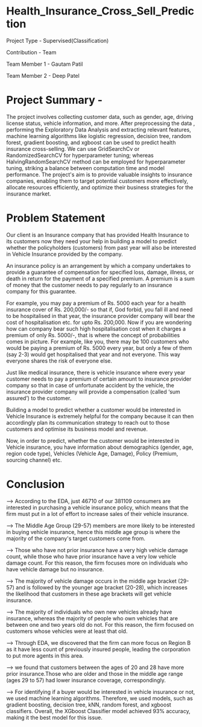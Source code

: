 # Health_Insurance_Cross_Sell_Prediction

Project Type - Supervised(Classification)

Contribution - Team

Team Member 1 - Gautam Patil

Team Member 2 - Deep Patel

# Project Summary -

The project involves collecting customer data, such as gender, age, driving license status, vehicle information, and more. After preprocessing the data , performing the Exploratory Data Analysis and extracting relevant features, machine learning algorithms like logistic regression, decision tree, random forest, gradient boosting, and xgboost can be used to predict health insurance cross-selling. We can use GridSearchCv or RandomizedSearchCV for hyperparameter tuning; whereas HalvingRandomSearchCV method can be employed for hyperparameter tuning, striking a balance between computation time and model performance. The project's aim is to provide valuable insights to insurance companies, enabling them to target potential customers more effectively, allocate resources efficiently, and optimize their business strategies for the insurance market.

# Problem Statement

Our client is an Insurance company that has provided Health Insurance to its customers now they need your help in building a model to predict whether the policyholders (customers) from past year will also be interested in Vehicle Insurance provided by the company.

An insurance policy is an arrangement by which a company undertakes to provide a guarantee of compensation for specified loss, damage, illness, or death in return for the payment of a specified premium. A premium is a sum of money that the customer needs to pay regularly to an insurance company for this guarantee.

For example, you may pay a premium of Rs. 5000 each year for a health insurance cover of Rs. 200,000/- so that if, God forbid, you fall ill and need to be hospitalised in that year, the insurance provider company will bear the cost of hospitalisation etc. for upto Rs. 200,000. Now if you are wondering how can company bear such high hospitalisation cost when it charges a premium of only Rs. 5000/-, that is where the concept of probabilities comes in picture. For example, like you, there may be 100 customers who would be paying a premium of Rs. 5000 every year, but only a few of them (say 2-3) would get hospitalised that year and not everyone. This way everyone shares the risk of everyone else.

Just like medical insurance, there is vehicle insurance where every year customer needs to pay a premium of certain amount to insurance provider company so that in case of unfortunate accident by the vehicle, the insurance provider company will provide a compensation (called ‘sum assured’) to the customer.

Building a model to predict whether a customer would be interested in Vehicle Insurance is extremely helpful for the company because it can then accordingly plan its communication strategy to reach out to those customers and optimise its business model and revenue.

Now, in order to predict, whether the customer would be interested in Vehicle insurance, you have information about demographics (gender, age, region code type), Vehicles (Vehicle Age, Damage), Policy (Premium, sourcing channel) etc.

# Conclusion

--> According to the EDA, just 46710 of our 381109 consumers are interested in purchasing a vehicle insurance policy, which means that the firm must put in a lot of effort to increase sales of their vehicle insurance.



--> The Middle Age Group (29-57) members are more likely to be interested in buying vehicle insurance, hence this middle age group is where the majority of the company's target customers come from.



--> Those who have not prior insurance have a very high vehicle damage count, while those who have prior insurance have a very low vehicle damage count. For this reason, the firm focuses more on individuals who have vehicle damage but no insurance.



--> The majority of vehicle damage occurs in the middle age bracket (29-57) and is followed by the younger age bracket (20-28), which increases the likelihood that customers in these age brackets will get vehicle insurance.



--> The majority of individuals who own new vehicles already have insurance, whereas the majority of people who own vehicles that are between one and two years old do not. For this reason, the firm focused on customers whose vehicles were at least that old.



--> Through EDA, we discovered that the firm can more focus on  Region B as it have less count of previously insured people, leading the corporation to put more agents in this area.



--> we found that customers between the ages of 20 and 28 have more prior insurance.Those who are older and those in the middle age range (ages 29 to 57) had lower insurance coverage, correspondingly.



--> For identifying if a buyer would be interested in vehicle insurance or not, we used machine learning algorithms. Therefore, we used models, such as gradient boosting, decision tree, kNN, random forest, and xgboost classifiers. Overall, the XGboost Classifier model achieved 93% accuracy, making it the best model for this issue.
